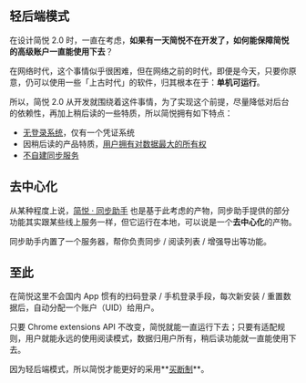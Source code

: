 ## 轻后端模式

在设计简悦 2.0 时，一直在考虑，**如果有一天简悦不在开发了，如何能保障简悦的高级账户一直能使用下去**？

在网络时代，这个事情似乎很困难，但在网络之前的时代，即便是今天，只要你原意，仍可以使用一些「上古时代」的软件，归其根本在于：**单机可运行**。

所以，简悦 2.0 从开发就围绕着这件事情，为了实现这个前提，尽量降低对后台的依赖性，再加上稍后读的一些特质，所以简悦拥有如下特点：

- [无登录系统](为什么不需要登录系统)，仅有一个凭证系统
- 因稍后读的产品特质，[用户拥有对数据最大的所有权](用户拥有完整的数据所有权)
- [不自建同步服务](为什么不自建同步服务)

## 去中心化

从某种程度上说，[简悦 · 同步助手](http://ksria.com/simpread/docs/#/Sync) 也是基于此考虑的产物，同步助手提供的部分功能其实跟某些线上服务一样，但它运行在本地，可以说是一个**去中心化**的产物。

同步助手内置了一个服务器，帮你负责同步 / 阅读列表 / 增强导出等功能。

## 至此

在简悦这里不会国内 App 惯有的扫码登录 / 手机登录手段，每次新安装 / 重置数据后，自动分配一个账户（UID）给用户。

只要 Chrome extensions API 不改变，简悦就能一直运行下去；只要有适配规则，用户就能永远的使用阅读模式，数据归用户所有，稍后读功能就一直能使用下去。

因为轻后端模式，所以简悦才能更好的采用**[买断制](定价原则)**。

